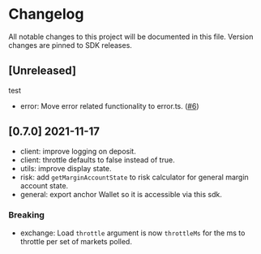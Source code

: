 # Changelog

All notable changes to this project will be documented in this file.
Version changes are pinned to SDK releases.

## [Unreleased]

test

- error: Move error related functionality to error.ts. ([#6](https://github.com/zetamarkets/sdk/pull/6))

## [0.7.0] 2021-11-17

- client: improve logging on deposit.
- client: throttle defaults to false instead of true.
- utils: improve display state.
- risk: add `getMarginAccountState` to risk calculator for general margin account state.
- general: export anchor Wallet so it is accessible via this sdk.

### Breaking

- exchange: Load `throttle` argument is now `throttleMs` for the ms to throttle per set of markets polled.
